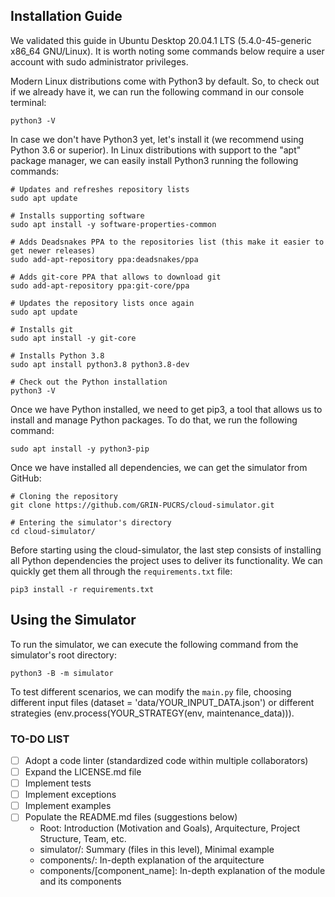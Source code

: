## Installation Guide

We validated this guide in Ubuntu Desktop 20.04.1 LTS (5.4.0-45-generic x86_64 GNU/Linux). It is worth noting some commands below require a user account with sudo administrator privileges.

Modern Linux distributions come with Python3 by default. So, to check out if we already have it, we can run the following command in our console terminal:
```{bash}
python3 -V
```

In case we don't have Python3 yet, let's install it (we recommend using Python 3.6 or superior). In Linux distributions with support to the "apt" package manager, we can easily install Python3 running the following commands:

```{bash}
# Updates and refreshes repository lists
sudo apt update

# Installs supporting software
sudo apt install -y software-properties-common

# Adds Deadsnakes PPA to the repositories list (this make it easier to get newer releases)
sudo add-apt-repository ppa:deadsnakes/ppa

# Adds git-core PPA that allows to download git
sudo add-apt-repository ppa:git-core/ppa

# Updates the repository lists once again
sudo apt update

# Installs git
sudo apt install -y git-core

# Installs Python 3.8
sudo apt install python3.8 python3.8-dev

# Check out the Python installation
python3 -V
```

Once we have Python installed, we need to get pip3, a tool that allows us to install and manage Python packages. To do that, we run the following command:

```{bash}
sudo apt install -y python3-pip
```

Once we have installed all dependencies, we can get the simulator from GitHub:
```{bash}
# Cloning the repository
git clone https://github.com/GRIN-PUCRS/cloud-simulator.git

# Entering the simulator's directory
cd cloud-simulator/
```

Before starting using the cloud-simulator, the last step consists of installing all Python dependencies the project uses to deliver its functionality. We can quickly get them all through the `requirements.txt` file:

```{bash}
pip3 install -r requirements.txt
```

## Using the Simulator

To run the simulator, we can execute the following command from the simulator's root directory:

```{bash}
python3 -B -m simulator
```

To test different scenarios, we can modify the `main.py` file, choosing different input files (dataset = 'data/YOUR_INPUT_DATA.json') or different strategies (env.process(YOUR_STRATEGY(env, maintenance_data))).


### TO-DO LIST

- [ ] Adopt a code linter (standardized code within multiple collaborators)
- [ ] Expand the LICENSE.md file
- [ ] Implement tests
- [ ] Implement exceptions
- [ ] Implement examples
- [ ] Populate the README.md files (suggestions below)
    - Root: Introduction (Motivation and Goals), Arquitecture, Project Structure, Team, etc.
    - simulator/: Summary (files in this level), Minimal example
    - components/: In-depth explanation of the arquitecture
    - components/[component_name]: In-depth explanation of the module and its components
